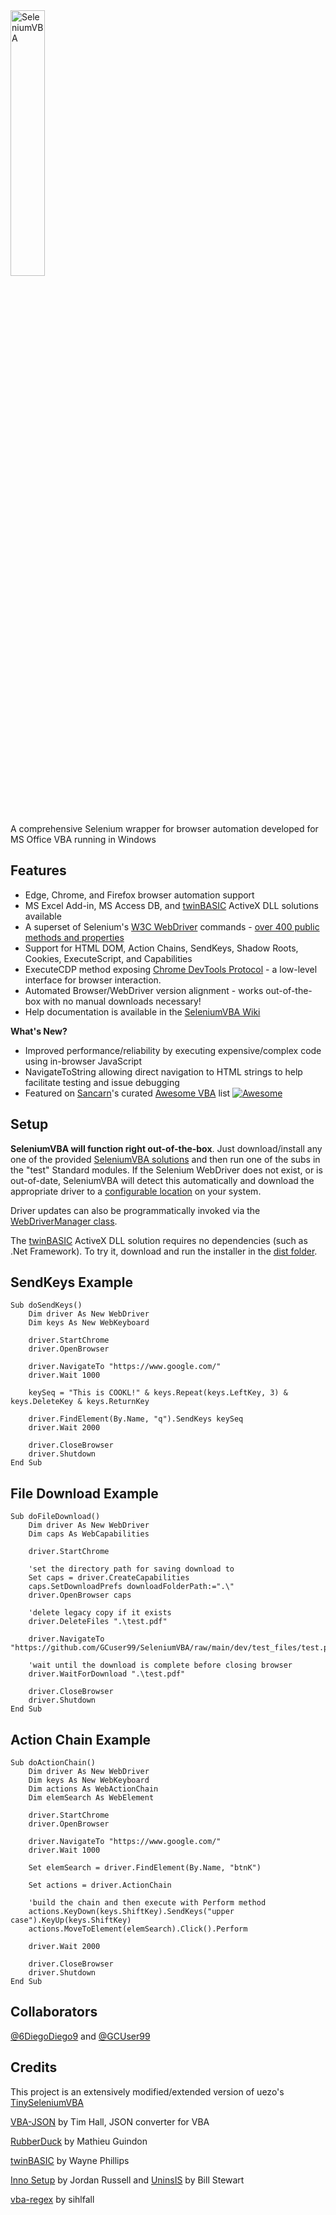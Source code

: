 <img src="https://github.com/GCuser99/SeleniumVBA/blob/main/dev/logo/logo.png" alt="SeleniumVBA" width=33% height=33%>

A comprehensive Selenium wrapper for browser automation developed for MS Office VBA running in Windows

## Features

- Edge, Chrome, and Firefox browser automation support
- MS Excel Add-in, MS Access DB, and [twinBASIC](https://twinbasic.com/preview.html) ActiveX DLL solutions available
- A superset of Selenium's [W3C WebDriver](https://w3c.github.io/webdriver/) commands - [over 400 public methods and properties](https://github.com/GCuser99/SeleniumVBA/wiki/Object-Model-Overview)
- Support for HTML DOM, Action Chains, SendKeys, Shadow Roots, Cookies, ExecuteScript, and Capabilities
- ExecuteCDP method exposing [Chrome DevTools Protocol](https://chromedevtools.github.io/devtools-protocol/) - a low-level interface for browser interaction.
- Automated Browser/WebDriver version alignment - works out-of-the-box with no manual downloads necessary!
- Help documentation is available in the [SeleniumVBA Wiki](https://github.com/GCuser99/SeleniumVBA/wiki)

**What's New?**

- Improved performance/reliability by executing expensive/complex code using in-browser JavaScript
- NavigateToString allowing direct navigation to HTML strings to help facilitate testing and issue debugging
- Featured on [Sancarn](https://github.com/sancarn)'s curated [Awesome VBA](https://github.com/sancarn/awesome-vba?tab=readme-ov-file#web-tools) list [![Awesome](https://awesome.re/badge.svg)](https://awesome.re)

## Setup

**SeleniumVBA will function right out-of-the-box**. Just download/install any one of the provided [SeleniumVBA solutions](https://github.com/GCuser99/SeleniumVBA/tree/main/dist) and then run one of the subs in the "test" Standard modules. If the Selenium WebDriver does not exist, or is out-of-date, SeleniumVBA will detect this automatically and download the appropriate driver to a [configurable location](https://github.com/GCuser99/SeleniumVBA/wiki#advanced-customization) on your system.

Driver updates can also be programmatically invoked via the [WebDriverManager class](https://github.com/GCuser99/SeleniumVBA/wiki/Object-Model-Overview#webdrivermanager).

The [twinBASIC](https://twinbasic.com/preview.html) ActiveX DLL solution requires no dependencies (such as .Net Framework). To try it, download and run the installer in the [dist folder](https://github.com/GCuser99/SeleniumVBA/tree/main/dist).

## SendKeys Example

```vba
Sub doSendKeys()
    Dim driver As New WebDriver
    Dim keys As New WebKeyboard
    
    driver.StartChrome
    driver.OpenBrowser
    
    driver.NavigateTo "https://www.google.com/"
    driver.Wait 1000
    
    keySeq = "This is COOKL!" & keys.Repeat(keys.LeftKey, 3) & keys.DeleteKey & keys.ReturnKey
    
    driver.FindElement(By.Name, "q").SendKeys keySeq
    driver.Wait 2000
    
    driver.CloseBrowser
    driver.Shutdown
End Sub
```

## File Download Example
```vba
Sub doFileDownload()
    Dim driver As New WebDriver
    Dim caps As WebCapabilities
   
    driver.StartChrome
    
    'set the directory path for saving download to
    Set caps = driver.CreateCapabilities
    caps.SetDownloadPrefs downloadFolderPath:=".\"
    driver.OpenBrowser caps
    
    'delete legacy copy if it exists
    driver.DeleteFiles ".\test.pdf"
    
    driver.NavigateTo "https://github.com/GCuser99/SeleniumVBA/raw/main/dev/test_files/test.pdf"

    'wait until the download is complete before closing browser
    driver.WaitForDownload ".\test.pdf"
    
    driver.CloseBrowser
    driver.Shutdown
End Sub
```

## Action Chain Example
```vba
Sub doActionChain()
    Dim driver As New WebDriver
    Dim keys As New WebKeyboard
    Dim actions As WebActionChain
    Dim elemSearch As WebElement
    
    driver.StartChrome
    driver.OpenBrowser
    
    driver.NavigateTo "https://www.google.com/"
    driver.Wait 1000
    
    Set elemSearch = driver.FindElement(By.Name, "btnK")
    
    Set actions = driver.ActionChain
    
    'build the chain and then execute with Perform method
    actions.KeyDown(keys.ShiftKey).SendKeys("upper case").KeyUp(keys.ShiftKey)
    actions.MoveToElement(elemSearch).Click().Perform

    driver.Wait 2000
    
    driver.CloseBrowser
    driver.Shutdown
End Sub
```
## Collaborators

[@6DiegoDiego9](https://github.com/6DiegoDiego9) and [@GCUser99](https://github.com/GCUser99)

## Credits

This project is an extensively modified/extended version of uezo's [TinySeleniumVBA](https://github.com/uezo/TinySeleniumVBA/)

[VBA-JSON](https://github.com/VBA-tools/VBA-JSON) by Tim Hall, JSON converter for VBA

[RubberDuck](https://rubberduckvba.com/) by Mathieu Guindon

[twinBASIC](https://twinbasic.com/preview.html) by Wayne Phillips

[Inno Setup](https://jrsoftware.org/isinfo.php) by Jordan Russell and [UninsIS](https://github.com/Bill-Stewart/UninsIS) by Bill Stewart

[vba-regex](https://github.com/sihlfall/vba-regex) by sihlfall


